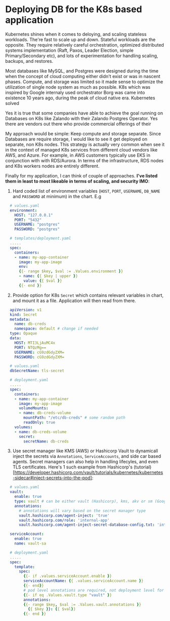 # Deploying DB for the K8s based application

Kubernetes shines when it comes to deloying, and scaling stateless workloads. The're fast to scale up and down.
Stateful workloads are the opposite. They require relatively careful orchestration, optimized distributed systems
implementation (Raft, Paxos, Leader Election, simple Primary/Secondary etc), and lots of experimentation for handling
scaling, backups, and restores.

Most databases like MySQL, and Postgres were designed during the time when the concept of cloud
computing either didn't exist or was in nascent phases. Compute, and storage was limited so it made sense to optimize
the utilization of single node system as much as possible. K8s which was inspired by Google internaly used orchestrator
Borg was came into existence 10 years ago, during the peak of cloud native era. Kubernetes solved

Yes it is true that some companies have able to achieve the goal running on Databases on K8s like Zalando with their
Zalando Postgres Operator. Yes there are vendors out there who provide commercial offerings of their

My approach would be simple: Keep compute and storage separate. Since Databases are require storage, I would like to see
it get deployed on separate, non K8s nodes. This strategy is actually very common when see it in the context of managed K8s
services from different cloud vendors like AWS, and Azure. For example, in AWS customers typically use EKS in conjunction with
with RDS/Aurora. In terms of the infrastructure, RDS nodes and K8s workers nodes are entirely different.

Finally for my application, I can think of couple of approaches. **I've listed them in least to most likeable in terms of scaling, and security IMO**:

1. Hard coded list of environment variables (`HOST`, `PORT`, `USERNAME`, `DB_NAME` and `PASSWORD` at minimum) in the chart. E.g
  
  ```yaml
    # values.yaml
    environment:
      HOST: "127.0.0.1"
      PORT: "5432"
      USERNAME: "postgres"
      PASSWORD: "postgres"
  ```

  ```yaml
    # templates/deployment.yaml
    .....
    spec:
      containers:
      - name: my-app-container
        image: my-app-image
        env:
        {{- range $key, $val := .Values.environment }}
        - name: {{ $key | upper }}
          value: {{ $val }}
        {{- end }}
  ```

2. Provide option for K8s `Secret` which contains relevant variables in chart, and mount it as a file. Application
  will then read from there.

  ```yaml
    apiVersion: v1
    kind: Secret
    metadata:
      name: db-creds
      namespace: default # change if needed
    type: Opaque
    data:
      HOST: MTI3LjAuMC4x
      PORT: NTQzMg==
      USERNAME: cG9zdGdyZXM=
      PASSWORD: cG9zdGdyZXM=
  ```

  ```yaml
    # values.yaml
    dbSecretName: tls-secret
  ```

  ```yaml
    # deployment.yaml
    .....
    spec:
      containers:
      - name: my-app-container
        image: my-app-image
        volumeMounts:
        - name: db-creds-volume
          mountPath: "/etc/db-creds" # some random path
          readOnly: true
      volumes:
      - name: db-creds-volume
        secret:
          secretName: db-creds
  ```

3. Use secret manager like KMS (AWS) or Hashicorp Vault to dynamicall inject the secrets via `Annotations`,
`ServiceAccounts`, and side car based agents. Secret managers can also help in handling lifecyles, and even
TLS certificates. Here's 1 such example from Hashicorp's (tutorial)[https://developer.hashicorp.com/vault/tutorials/kubernetes/kubernetes-sidecar#inject-secrets-into-the-pod]:

  ```yaml
    # values.yaml
    vault:
      enable: true
      type: vault # can be either vault (Hashicorp), kms, akv or sm (Google Secret Manager)
      annotations:
        # annotations will vary based on the secret manager type
        vault.hashicorp.com/agent-inject: 'true'
        vault.hashicorp.com/role: 'internal-app'
        vault.hashicorp.com/agent-inject-secret-database-config.txt: 'internal/data/database/config'

    serviceAccount:
      enable: true
      name: vault-sa
  ```

  ```yaml
    # deployment.yaml
    .....
    spec:
      template:
        spec:
          {{- if .values.serviceAccount.enable }}
          serviceAccountName: {{ .values.serviceAccount.name }}
          {{- end}} 
          # pod level annotations are required, not deployment level for HCP Vault.
          {{- if eq .Values.vault.type "vault" }}
          annotations:
          {{- range $key, $val := .Values.vault.annotations }}
            {{ $key }}: {{ $val}}
          {{- end }}
  ```